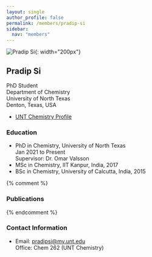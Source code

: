 ```yaml
---
layout: single
author_profile: false
permalink: /members/pradip-si
sidebar:
  nav: "members"
---
```


![Pradip Si]({{site.url}}/assets/images/PradipSi.jpg){: width="200px"}

## Pradip Si
PhD Student  
Department of Chemistry  
University of North Texas  
Denton, Texas, USA  

* [UNT Chemistry Profile](https://chemistry.unt.edu/people/pradip-si)  

### Education

* PhD in Chemistry, University of North Texas  
  Jan 2021 to Present  
  Supervisor: Dr. Omar Valsson  
* MSc in Chemistry, IIT Kanpur, India, 2017
* BSc in Chemistry, University of Calcutta, India, 2015


{% comment %}
### Publications
{% endcomment %}

### Contact Information
* Email: [pradipsi@my.unt.edu](mailto:pradipsi@my.unt.edu)  
  Office: Chem 262 (UNT Chemistry)
